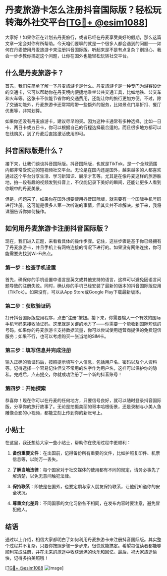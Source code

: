 # 丹麦旅游卡怎么注册抖音国际版？轻松玩转海外社交平台[[TG💪+ @esim1088](https://t.me/s/esim1088)]

大家好！如果你正在计划去丹麦旅行，或者已经在丹麦享受美好的假期，那么这篇文章一定会对你有所帮助。今天咱们要聊的就是一个很多人都会遇到的问题——如何在丹麦使用丹麦旅游卡来注册抖音国际版。听起来是不是有点复杂？别担心，我会一步步教你搞定这个问题，让你在国外也能轻松玩转社交平台。

## 什么是丹麦旅游卡？

首先，我们先简单了解一下丹麦旅游卡是什么。丹麦旅游卡是一种专门为游客设计的交通卡，它可以帮助你在丹麦境内便捷地乘坐公共交通工具，比如地铁、公交车和火车等。这张卡不仅能节省你的交通费用，还能让你的旅行更加方便。不过，除了交通功能外，丹麦旅游卡还常常附带一些额外的服务，比如景点门票折扣、餐厅优惠等，非常划算。

如果你还没有丹麦旅游卡，建议尽早购买。因为这种卡通常有多种选择，比如一日卡、两日卡或五日卡，你可以根据自己的行程选择最合适的。而且很多地方都可以在线购买，到了丹麦后直接激活使用即可。

## 抖音国际版是什么？

接下来，让我们谈谈抖音国际版。抖音国际版，也就是TikTok，是一个全球范围内都非常受欢迎的短视频社交平台。无论是在国内还是国外，越来越多的人都喜欢通过这个平台分享生活、学习新知识、展示才艺等。尤其是在像丹麦这样的旅游胜地，拍一段有趣的视频发到抖音上，不仅能记录下美好的瞬间，还能让更多人看到你眼中的丹麦美景。

但是，问题来了，如果你在国外想要使用抖音国际版，就需要有一个国际手机号码进行注册。这可能是很多人第一次听说的事情，但其实并不难解决。接下来，我将详细告诉你如何操作。

## 如何用丹麦旅游卡注册抖音国际版？

现在，我们进入正题，来看看具体的操作步骤。记住，这些步骤是基于你已经拥有了丹麦旅游卡，并且手机上有网络连接的情况下进行的。如果没有网络连接，你可能需要先找到Wi-Fi热点。

### 第一步：检查手机设置

首先，确保你的手机设置中语言是英文或其他支持的语言，这样可以避免因语言问题导致的注册失败。同时，确认你的手机已经安装了最新的版本的抖音国际版应用（TikTok）。如果没有，可以从App Store或Google Play下载最新版本。

### 第二步：获取验证码

打开抖音国际版应用程序，点击“注册”按钮。接下来，你需要输入一个有效的国际手机号码来接收验证码。这里就是关键的地方了——你需要一个能收到国际短信的号码。如果你的丹麦旅游卡支持数据流量，你可以尝试使用运营商提供的免费短信服务；如果不行，也可以考虑购买一张当地的SIM卡。

### 第三步：填写信息并完成注册

输入正确的验证码后，按照提示填写个人信息，包括用户名、密码以及个人资料等。记得选择一个容易记住但又不常用的名字作为用户名，这样可以保护你的隐私。完成后，点击提交，你就成功注册了一个新的抖音账号！

### 第四步：开始探索

恭喜你！现在你可以在丹麦的任何地方，只要信号良好，就可以随时登录抖音国际版，分享你的旅行故事了。无论是拍摄美丽的哥本哈根街景，还是录制与小美人鱼雕像合影的小视频，都能立刻上传到你的新账号上。

## 小贴士

在这里，我还想给大家一些小贴士，帮助你在使用过程中更顺利：

1. **备份重要文件**：在出国前，记得备份所有重要的文件，比如护照复印件、机票信息等，以防万一丢失。
   
2. **了解当地法律**：每个国家对于社交媒体的使用都有不同的规定，请务必事先了解清楚，以免无意间触犯法律。

3. **保持联系**：即使是在国外，也要定期与家人朋友保持联系，让他们知道你的安全状况。

4. **尊重文化差异**：不同国家的文化习俗各不相同，在发布内容时要注意，避免冒犯他人。

## 结语

通过以上介绍，相信大家都明白了如何利用丹麦旅游卡来注册抖音国际版。其实整个过程并不复杂，只要你按照步骤一步步来，很快就能搞定。希望每位读者都能够顺利完成注册，并在未来的旅途中收获满满的快乐和回忆。最后，祝大家旅途愉快，记得多拍美照哦！

[[TG💪+ @esim1088](https://t.me/s/esim1088) ![Image](https://i.postimg.cc/4NQfJmqS/Snipaste-2025-05-13-00-14-12.png)]